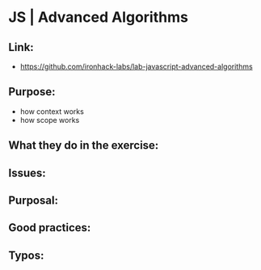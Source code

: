 # JS | Advanced Algorithms

## Link:
  - https://github.com/ironhack-labs/lab-javascript-advanced-algorithms
## Purpose:
  - how context works
  - how scope works
## What they do in the exercise:

## Issues:

## Purposal:

## Good practices:

## Typos:
